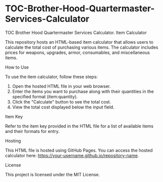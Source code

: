 # TOC-Brother-Hood-Quartermaster-Services-Calculator
TOC Brother Hood Quartermaster Services Calculator.
Item Calculator

This repository hosts an HTML-based item calculator that allows users to calculate the total cost of purchasing various items. The calculator includes prices for weapons, upgrades, armor, consumables, and miscellaneous items.

How to Use

To use the item calculator, follow these steps:

1. Open the hosted HTML file in your web browser.
2. Enter the items you want to purchase along with their quantities in the specified format (item:quantity).
3. Click the "Calculate" button to see the total cost.
4. View the total cost displayed below the input field.

Item Key

Refer to the item key provided in the HTML file for a list of available items and their formats for entry.

Hosting

This HTML file is hosted using GitHub Pages. You can access the hosted calculator here: https://your-username.github.io/repository-name.

License

This project is licensed under the MIT License.
